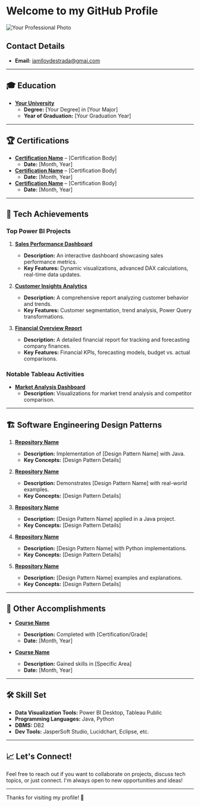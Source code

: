 # Welcome to my GitHub Profile

![Your Professional Photo](https://via.placeholder.com/150)

## Contact Details
- **Email:** [iamlloydestrada@gmai.com](mailto:iamlloydestrada@gmail.com)
---

## 🎓 Education

- **[Your University](https://www.universitywebsite.com)**
  - **Degree:** [Your Degree] in [Your Major]
  - **Year of Graduation:** [Your Graduation Year]

---

## 🏆 Certifications

- **[Certification Name](https://www.coursera.org/learn/certification-link)** – [Certification Body]
  - **Date:** [Month, Year]
- **[Certification Name](https://www.udemy.com/course/certification-link)** – [Certification Body]
  - **Date:** [Month, Year]
- **[Certification Name](https://www.edx.org/course/certification-link)** – [Certification Body]
  - **Date:** [Month, Year]

---

## 🌟 Tech Achievements

### Top Power BI Projects

1. **[Sales Performance Dashboard](https://github.com/yourusername/sales-performance-dashboard)**
   - **Description:** An interactive dashboard showcasing sales performance metrics.
   - **Key Features:** Dynamic visualizations, advanced DAX calculations, real-time data updates.

2. **[Customer Insights Analytics](https://github.com/yourusername/customer-insights-analytics)**
   - **Description:** A comprehensive report analyzing customer behavior and trends.
   - **Key Features:** Customer segmentation, trend analysis, Power Query transformations.

3. **[Financial Overview Report](https://github.com/yourusername/financial-overview-report)**
   - **Description:** A detailed financial report for tracking and forecasting company finances.
   - **Key Features:** Financial KPIs, forecasting models, budget vs. actual comparisons.

### Notable Tableau Activities

- **[Market Analysis Dashboard](https://public.tableau.com/views/market-analysis-dashboard/Overview)**
  - **Description:** Visualizations for market trend analysis and competitor comparison.

---

## 🏗️ Software Engineering Design Patterns

1. **[Repository Name](https://github.com/yourusername/repository-name)**
   - **Description:** Implementation of [Design Pattern Name] with Java.
   - **Key Concepts:** [Design Pattern Details]

2. **[Repository Name](https://github.com/yourusername/repository-name)**
   - **Description:** Demonstrates [Design Pattern Name] with real-world examples.
   - **Key Concepts:** [Design Pattern Details]

3. **[Repository Name](https://github.com/yourusername/repository-name)**
   - **Description:** [Design Pattern Name] applied in a Java project.
   - **Key Concepts:** [Design Pattern Details]

4. **[Repository Name](https://github.com/yourusername/repository-name)**
   - **Description:** [Design Pattern Name] with Python implementations.
   - **Key Concepts:** [Design Pattern Details]

5. **[Repository Name](https://github.com/yourusername/repository-name)**
   - **Description:** [Design Pattern Name] examples and explanations.
   - **Key Concepts:** [Design Pattern Details]

---

## 🌟 Other Accomplishments

- **[Course Name](https://www.examplecourse.com)**
  - **Description:** Completed with [Certification/Grade]
  - **Date:** [Month, Year]

- **[Course Name](https://www.examplecourse.com)**
  - **Description:** Gained skills in [Specific Area]
  - **Date:** [Month, Year]

---

## 🛠️ Skill Set

- **Data Visualization Tools:** Power BI Desktop, Tableau Public
- **Programming Languages:** Java, Python
- **DBMS:** DB2
- **Dev Tools:** JasperSoft Studio, Lucidchart, Eclipse, etc.

---

## 📈 Let's Connect!

Feel free to reach out if you want to collaborate on projects, discuss tech topics, or just connect. I'm always open to new opportunities and ideas!

---

Thanks for visiting my profile! 🚀


